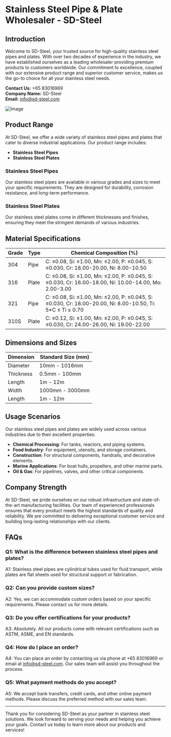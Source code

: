 # Stainless Steel Pipe & Plate Wholesaler - SD-Steel

## Introduction

Welcome to SD-Steel, your trusted source for high-quality stainless steel pipes and plates. With over two decades of experience in the industry, we have established ourselves as a leading wholesaler providing premium products to customers worldwide. Our commitment to excellence, coupled with our extensive product range and superior customer service, makes us the go-to choice for all your stainless steel needs.

**Contact Us:** +65 83016969  
**Company Name:** SD-Steel  
**Email:** info@sd-steel.com

![Image](https://github.com/user-attachments/assets/2567258e-e124-4816-932d-1809bd27ef0b)

## Product Range

At SD-Steel, we offer a wide variety of stainless steel pipes and plates that cater to diverse industrial applications. Our product range includes:

- **Stainless Steel Pipes**
- **Stainless Steel Plates**

### Stainless Steel Pipes

Our stainless steel pipes are available in various grades and sizes to meet your specific requirements. They are designed for durability, corrosion resistance, and long-term performance.

### Stainless Steel Plates

Our stainless steel plates come in different thicknesses and finishes, ensuring they meet the stringent demands of various industries.

## Material Specifications

| Grade | Type | Chemical Composition (%) |
|-------|------|--------------------------|
| 304   | Pipe | C: ≤0.08, Si: ≤1.00, Mn: ≤2.00, P: ≤0.045, S: ≤0.030, Cr: 18.00-20.00, Ni: 8.00-10.50 |
| 316   | Plate| C: ≤0.08, Si: ≤1.00, Mn: ≤2.00, P: ≤0.045, S: ≤0.030, Cr: 16.00-18.00, Ni: 10.00-14.00, Mo: 2.00-3.00 |
| 321   | Pipe | C: ≤0.08, Si: ≤1.00, Mn: ≤2.00, P: ≤0.045, S: ≤0.030, Cr: 18.00-20.00, Ni: 8.00-10.50, Ti: 5*C ≤ Ti ≤ 0.70 |
| 310S  | Plate| C: ≤0.12, Si: ≤1.00, Mn: ≤2.00, P: ≤0.045, S: ≤0.030, Cr: 24.00-26.00, Ni: 19.00-22.00 |

## Dimensions and Sizes

| Dimension | Standard Size (mm) |
|-----------|--------------------|
| Diameter  | 10mm - 1016mm      |
| Thickness | 0.5mm - 100mm      |
| Length    | 1m - 12m           |
| Width     | 1000mm - 3000mm    |
| Length    | 1m - 12m           |

## Usage Scenarios

Our stainless steel pipes and plates are widely used across various industries due to their excellent properties:

- **Chemical Processing**: For tanks, reactors, and piping systems.
- **Food Industry**: For equipment, utensils, and storage containers.
- **Construction**: For structural components, handrails, and decorative elements.
- **Marine Applications**: For boat hulls, propellers, and other marine parts.
- **Oil & Gas**: For pipelines, valves, and other critical components.

## Company Strength

At SD-Steel, we pride ourselves on our robust infrastructure and state-of-the-art manufacturing facilities. Our team of experienced professionals ensures that every product meets the highest standards of quality and reliability. We are committed to delivering exceptional customer service and building long-lasting relationships with our clients.

## FAQs

### Q1: What is the difference between stainless steel pipes and plates?
A1: Stainless steel pipes are cylindrical tubes used for fluid transport, while plates are flat sheets used for structural support or fabrication.

### Q2: Can you provide custom sizes?
A2: Yes, we can accommodate custom orders based on your specific requirements. Please contact us for more details.

### Q3: Do you offer certifications for your products?
A3: Absolutely. All our products come with relevant certifications such as ASTM, ASME, and EN standards.

### Q4: How do I place an order?
A4: You can place an order by contacting us via phone at +65 83016969 or email at info@sd-steel.com. Our sales team will assist you throughout the process.

### Q5: What payment methods do you accept?
A5: We accept bank transfers, credit cards, and other online payment methods. Please discuss the preferred method with our sales team.

---

Thank you for considering SD-Steel as your partner in stainless steel solutions. We look forward to serving your needs and helping you achieve your goals. Contact us today to learn more about our products and services!